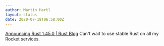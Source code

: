 ```yaml
---
author: Martin Hartl
layout: status
date: 2020-07-18T06:58:00Z
---
```

[Announcing Rust 1.45.0 | Rust Blog](https://blog.rust-lang.org/2020/07/16/Rust-1.45.0.html)
Can't wait to use stable Rust on all my Rocket services.
